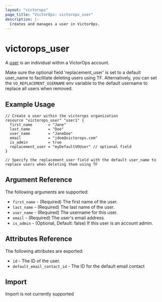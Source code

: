 ```yaml
---
layout: "victorops"
page_title: "VictorOps: victorops_user"
description: |-
  Creates and manages a user in VictorOps.
---
```


# victorops\_user

A [user](https://portal.victorops.com/public/api-docs.html#/Users) is an individual within a VictorOps account.

Make sure the optional field 'replacement_user' is set to a default user_name to facilitate deleting users using TF. Alternatively, you can set the `VO_REPLACEMENT_USERNAME` env variable to the default username to replace all users when removed.
 

## Example Usage

```hcl
// Create a user within the victorops organization
resource "victorops_user" "user1" {
  first_name       = "Jane"
  last_name        = "Doe"
  user_name        = "JaneDoe"
  email            = "jdoe@victorops.com"
  is_admin         = true
  replacement_user = "myDefaultVOUser" // optional field
}

// Specify the replacement_user field with the default user_name to replace users when deleting them using TF

```

## Argument Reference

The following arguments are supported:

* `first_name` - (Required) The first name of the user.
* `last_name` - (Required) The last name of the user.
* `user_name` - (Required) The username for this user.
* `email` - (Required) The user's email address.
* `is_admin` - (Optional, Default: false) If this user is an account admin.

## Attributes Reference

The following attributes are exported:

* `id` - The ID of the user.
* `default_email_contact_id` - The ID for the default email contact

## Import

Import is not currently supported
